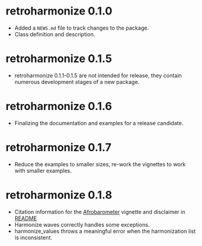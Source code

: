 # retroharmonize 0.1.0

* Added a `NEWS.md` file to track changes to the package.
* Class definition and description.

# retroharmonize 0.1.5
* retroharmonize 0.1.1-0.1.5 are not intended for release, they contain numerous development stages of a new package.

# retroharmonize 0.1.6
* Finalizing the documentation and examples for a release candidate.

# retroharmonize 0.1.7
* Reduce the examples to smaller sizes, re-work the vignettes to work with smaller examples.

# retroharmonize 0.1.8
* Citation information for the [Afrobarometer](http://retroharmonize.satellitereport.com/articles/afrobarometer.html) vignette and disclaimer in [README](http://retroharmonize.satellitereport.com/index.html)
* Harmonize waves correctly handles some exceptions.
* harmonize_values throws a meaningful error when the harmonization list is inconsistent.